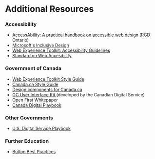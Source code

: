 # Additional Resources

### Accessibility

* [AccessAbility: A practical handbook on accessible web design](http://rgd-accessibledesign.com/wp-content/uploads/2015/05/RGD_AccessAbility_Handbook_2015_ForWebFINAL-s.pdf) \(RGD Ontario\)
* [Microsoft's Inclusive Design](https://www.microsoft.com/en-us/design/inclusive)
* [Web Experience Toolkit: Accessibility Guidelines](http://wet-boew.github.io/wet-boew-styleguide/v4/accessibility/index-en.html#core)
* [Standard on Web Accesibility](https://www.tbs-sct.gc.ca/pol/doc-eng.aspx?id=23601)

### Government of Canada

* [Web Experience Toolkit Style Guide](http://wet-boew.github.io/wet-boew-styleguide/v4/index-en.html)
* [Canada.ca Style Guide](https://www.canada.ca/en/treasury-board-secretariat/services/government-communications/canada-content-style-guide.html)
* [Design components for Canada.ca](https://www.canada.ca/en/treasury-board-secretariat/services/government-communications/canada-content-information-architecture-specification/common-design-patterns.html)
* [GC User Interface Kit ](https://github.com/cds-snc/gcui)\(developed by the Canadian Digital Service\)
* [Open First Whitepaper](https://github.com/canada-ca/Open_First_Whitepaper)
* [Canada Digital Playbook](https://github.com/canada-ca/digital-playbook-guide-numerique)

### Other Governments

* [U.S. Digital Service Playbook](https://github.com/usds/playbook)

### Further Education

* [Button Best Practices](http://babich.biz/button-ux-design-best-practices-types-and-states/)



